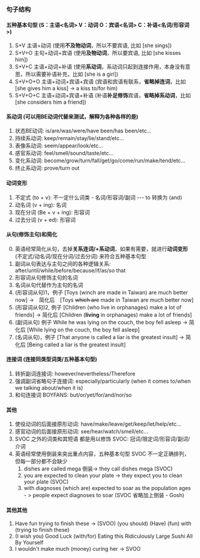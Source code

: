 ### 句子结构

#### 五种基本句型 (S：主语<名词> V：动词 O：宾语<名词> C：补语<名词/形容词>)
1.	S+V	    主语+动词 (使用**不及物动词**，所以不要宾语, 比如 [she sings])
2.	S+V+O	主句+动词+宾语 (使用**及物动词**，所以要宾语, 比如 [she kisses him])
3.	S+V+C	主语+动词+补语 (使用**系动词**，系动词只起到连接作用，本身没有意思，所以需要补语补充，比如 [she is a girl])
4.	S+V+O+O	主语+动词+宾语+宾语 (宾语和宾语有联系，**省略掉连词**，比如 [she gives him a kiss] -> a kiss to/for him)
5.	S+V+O+C	主语+动词+宾语+补语 (补语**补足修饰**宾语，**省略掉系动词**，比如 [she considers him a friend])

#### 系动词 (可以用BE动词代替来测试，解释为各种各样的**是**)

1. 状态BE动词: is/are/was/were/have been/has been/etc...
2. 持续系动词: keep/remain/stay/lie/stand/etc...
3. 表像系动词: seem/appear/look/etc...
4. 感官系动词: feel/smell/sound/taste/etc...
5. 变化系动词: become/grow/turn/fall/get/go/come/run/make/tend/etc...
6. 终止系动词: prove/turn out

#### 动词变形

1. 不定式 (to + v): 不一定什么词类 - 名词/形容词/副词 --- 
	to 转换为 (and)
2. 动名词 (v + ing): 名词
3. 现在分词 (Be + v + ing): 形容词
4. 过去分词 (v + ed): 形容词

#### 从句(修饰主句)和简化
0. 英语经常简化从句，去掉**关系连词/+系动词**，如果有需要，就进行**动词变形** (不定式/动名词/现在分词/过去分词) 来符合五种基本句型
1. 副词从句表达与主句之间的各种逻辑关系: after/until/while/before/because/if/as/so that
2. 形容词从句修饰主句的名词
3. 名词从句代替作为主句的名词
1. (形容词从句)1，例子 [Toys (winch are made in Taiwan) are much better now] ->　简化后　[Toys ~~which are~~ made in Taiwan are much better now]
2. (形容词从句)2, 例子 [Children (who live in orphanages) make a lot of friends] -> 简化后 [Children (**living** in orphanages) make a lot of friends]
3. (副词从句) 例子 While he was lying on the couch, the boy fell asleep -> 简化后 [While lying on the couch, the boy fell asleep]
4. (名词从句)，例子 [That anyone is called a liar is the greatest insult] -> 简化后 [Being called a liar is the greatest insult]

#### 连接词 (连接同类型词类/五种基本句型)
1. 转折副词连接词: however/nevertheless/Therefore
2. 强调副词省略句子连接词: especially/particularly (when it comes to/when we talking about/when it is)
3. 和句连接词 BOYFANS: but/or/yet/for/and/nor/so

#### 其他

1. 使役动词的后面接原形动词: have/make/leave/get/keep/let/help/etc...
2. 感官动词的后面接原形动词: see/hear/watch/smell/etc...
3. SVOC 之外的词类和其短语 都是用以修饰 SVOC: 冠词/限定词/形容词/副词/介词
4. 英语经常使用倒装来突出重点内容，五种基本句型 SVOC 不一定正确排列，但每一部分都不会缺少  
	1. dishes are called mega 倒装-> they call dishes mega (SVOC)
	1. you are expected to clean your plate -> they expect you to clean your plate (SVOC)
	1. with diagnoses (which are) expected to soar as the population ages - > people expect diagnoses to soar (SVOC 省略加上倒装 - Gosh)

#### 其他其他
1. Have fun trying to finish these -> (SVOO) (you should) (Have) (fun) with (trying to finish these)
1. (I wish you) Good Luck (with/for) Eating this Ridiculously Large Sushi All By Yourself
1. I wouldn't make much (money) curing her -> SVOO


